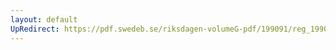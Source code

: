```yaml
---
layout: default
UpRedirect: https://pdf.swedeb.se/riksdagen-volumeG-pdf/199091/reg_199091/reg_199091_0274.pdf
---
```

